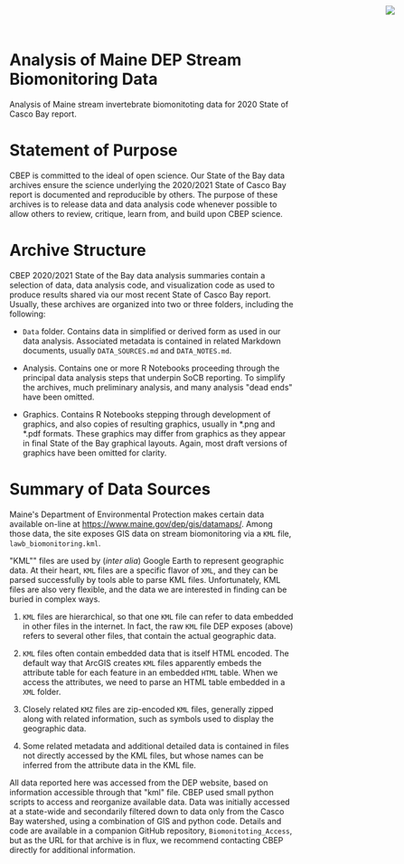 # Analysis of Maine DEP Stream Biomonitoring Data

Analysis of Maine stream invertebrate biomonitoting data for 2020 State of 
Casco Bay report.

<img
    src="https://www.cascobayestuary.org/wp-content/uploads/2014/04/logo_sm.jpg"
    style="position:absolute;top:10px;right:50px;" />

# Statement of Purpose
CBEP is committed to the ideal of open science.  Our State of the Bay data
archives ensure the science underlying the 2020/2021 State of Casco Bay report
is documented and reproducible by others. The purpose of these archives is to
release  data and data analysis code whenever possible to allow others to
review, critique, learn from, and build upon CBEP science.

# Archive Structure
CBEP 2020/2021 State of the Bay data analysis summaries contain a selection of 
data,  data analysis code, and visualization code as used to produce 
results shared via our most recent State of Casco Bay report. Usually, these
archives are organized into two or three folders, including the following:

- `Data`  folder.  Contains data in simplified or derived form as used in our
data  analysis.  Associated metadata is contained in related Markdown documents,
usually `DATA_SOURCES.md` and `DATA_NOTES.md`.

- Analysis.  Contains one or more R Notebooks proceeding through the principal
data analysis steps that underpin SoCB reporting. To simplify the archives,
much preliminary analysis, and many analysis "dead ends" have been omitted. 

- Graphics.  Contains R Notebooks stepping through development of graphics, and
also copies of resulting graphics, usually in \*.png and \*.pdf formats.  These
graphics may differ from graphics as they appear in final State of the Bay
graphical layouts. Again, most draft versions of graphics have been omitted for 
clarity.

# Summary of Data Sources
Maine's Department of Environmental Protection makes certain data available
on-line at https://www.maine.gov/dep/gis/datamaps/.   Among those data, the
site exposes GIS data on stream biomonitoring via a `KML` file,
`lawb_biomonitoring.kml`.

"KML"" files are used by (*inter alia*) Google Earth to represent geographic
data. At their heart, `KML` files are a specific flavor of `XML`, and they can
be parsed successfully by tools able to parse KML files.  Unfortunately, KML
files are also very flexible, and the data we are interested in finding can be
buried in complex ways.

1. `KML` files are hierarchical, so that one `KML` file can refer to data
embedded in other files in the internet.  In fact, the raw `KML` file DEP
exposes (above) refers to several other files, that contain the actual
geographic data.

2. `KML` files often contain embedded data that is itself HTML encoded. The
default way that ArcGIS creates `KML` files apparently embeds the attribute
table for each feature in an embedded `HTML` table. When we access the
attributes, we need to parse an HTML table embedded in a `XML` folder.

3.  Closely related `KMZ` files are zip-encoded `KML` files, generally zipped
along with related information, such as symbols used to display the geographic
data.

4.  Some related metadata and additional detailed data is contained in files not
directly accessed by the KML files, but whose names can be inferred from the
attribute data in the KML file.

All data reported here was accessed from the DEP website, based on information
accessible through that "kml" file.  CBEP used small python scripts
to access and reorganize available data.  Data was initially accessed at a 
state-wide and secondarily filtered down to data only from the Casco Bay 
watershed, using a combination of GIS and python code. Details and code are 
available in a companion GitHub repository, `Biomonitoting_Access`, but as the
URL for that archive is in flux, we recommend contacting CBEP directly for
additional information.